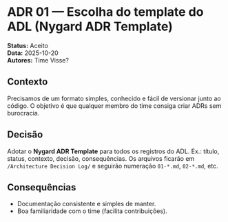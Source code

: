 # ADR 01 — Escolha do template do ADL (Nygard ADR Template)

**Status:** Aceito  
**Data:** 2025-10-20  
**Autores:** Time Visse?

## Contexto
Precisamos de um formato simples, conhecido e fácil de versionar junto ao código. O objetivo é que qualquer membro do time consiga criar ADRs sem burocracia.

## Decisão
Adotar o **Nygard ADR Template** para todos os registros do ADL. Ex.: título, status, contexto, decisão, consequências. Os arquivos ficarão em `/Architecture Decision Log/` e seguirão numeração `01-*.md`, `02-*.md`, etc.

## Consequências
- Documentação consistente e simples de manter.  
- Boa familiaridade com o time (facilita contribuições).  